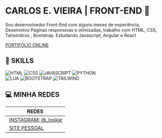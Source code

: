 
# CARLOS E. VIEIRA | FRONT-END  🔴 

Sou desenvolvedor Front-End com alguns meses de experiência, Desenvolvo Paginas responsivas e otimizadas, trabalho com HTML, CSS, Tailwindcss , Bootstrap. Estudando Javascript, Angular e React

[PORTIFÓLIO ONLINE](https://carlosvieiradev.netlify.app/)


##  🚀 SKILLS 

<div>
 <img src="https://img.shields.io/badge/HTML5-E34F26?style=for-the-badge&logo=html5&logoColor=white" alt="HTML">
 <img src="https://img.shields.io/badge/CSS3-1572B6?style=for-the-badge&logo=css3&logoColor=white" alt="CSS">
 <img src="https://img.shields.io/badge/JavaScript-F7DF1E?style=for-the-badge&logo=javascript&logoColor=black" alt="JAVASCRIPT">
 <img src="https://img.shields.io/badge/Python-14354C?style=for-the-badge&logo=python&logoColor=white" alt="PYTHON">
</div>
<div>
  <img src="https://img.shields.io/badge/Lua-2C2D72?style=for-the-badge&logo=lua&logoColor=white" alt="LUA">
 <img src="https://img.shields.io/badge/Bootstrap-563D7C?style=for-the-badge&logo=bootstrap&logoColor=white" alt="BOOTSTRAP">
 <img src="https://img.shields.io/badge/Tailwind_CSS-38B2AC?style=for-the-badge&logo=tailwind-css&logoColor=white" alt="TAILWIND">
</div>


## 💻 MINHA REDES 

 | REDES |
 | ------|
|  [INSTAGRAM: @_loskar](https://www.instagram.com/_loskar/)|
|  [SITE PESSOAL](https://carlosvieiradev.netlify.app/)|


